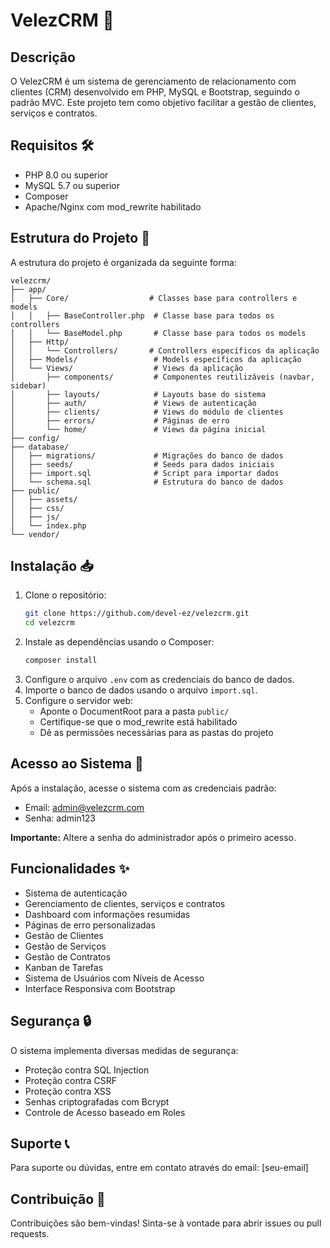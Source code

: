 # VelezCRM 🚀

## Descrição
O VelezCRM é um sistema de gerenciamento de relacionamento com clientes (CRM) desenvolvido em PHP, MySQL e Bootstrap, seguindo o padrão MVC. Este projeto tem como objetivo facilitar a gestão de clientes, serviços e contratos.

## Requisitos 🛠️

- PHP 8.0 ou superior
- MySQL 5.7 ou superior
- Composer
- Apache/Nginx com mod_rewrite habilitado

## Estrutura do Projeto 📂
A estrutura do projeto é organizada da seguinte forma:

```
velezcrm/
├── app/
│   ├── Core/                  # Classes base para controllers e models
│   │   ├── BaseController.php  # Classe base para todos os controllers
│   │   └── BaseModel.php       # Classe base para todos os models
│   ├── Http/
│   │   └── Controllers/       # Controllers específicos da aplicação
│   ├── Models/                 # Models específicos da aplicação
│   └── Views/                  # Views da aplicação
│       ├── components/         # Componentes reutilizáveis (navbar, sidebar)
│       ├── layouts/            # Layouts base do sistema
│       ├── auth/               # Views de autenticação
│       ├── clients/            # Views do módulo de clientes
│       ├── errors/             # Páginas de erro
│       └── home/               # Views da página inicial
├── config/
├── database/
│   ├── migrations/             # Migrações do banco de dados
│   ├── seeds/                  # Seeds para dados iniciais
│   ├── import.sql              # Script para importar dados
│   └── schema.sql              # Estrutura do banco de dados
├── public/
│   ├── assets/
│   ├── css/
│   ├── js/
│   └── index.php
└── vendor/
```

## Instalação 📥
1. Clone o repositório:
   ```bash
   git clone https://github.com/devel-ez/velezcrm.git
   cd velezcrm
   ```
2. Instale as dependências usando o Composer:
   ```bash
   composer install
   ```
3. Configure o arquivo `.env` com as credenciais do banco de dados.
4. Importe o banco de dados usando o arquivo `import.sql`.
5. Configure o servidor web:
   - Aponte o DocumentRoot para a pasta `public/`
   - Certifique-se que o mod_rewrite está habilitado
   - Dê as permissões necessárias para as pastas do projeto

## Acesso ao Sistema 🔑
Após a instalação, acesse o sistema com as credenciais padrão:
- Email: admin@velezcrm.com
- Senha: admin123

**Importante:** Altere a senha do administrador após o primeiro acesso.

## Funcionalidades ✨
- Sistema de autenticação
- Gerenciamento de clientes, serviços e contratos
- Dashboard com informações resumidas
- Páginas de erro personalizadas
- Gestão de Clientes
- Gestão de Serviços
- Gestão de Contratos
- Kanban de Tarefas
- Sistema de Usuários com Níveis de Acesso
- Interface Responsiva com Bootstrap

## Segurança 🔒
O sistema implementa diversas medidas de segurança:
- Proteção contra SQL Injection
- Proteção contra CSRF
- Proteção contra XSS
- Senhas criptografadas com Bcrypt
- Controle de Acesso baseado em Roles

## Suporte 📞
Para suporte ou dúvidas, entre em contato através do email: [seu-email]

## Contribuição 🤝
Contribuições são bem-vindas! Sinta-se à vontade para abrir issues ou pull requests.
